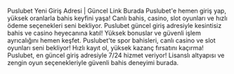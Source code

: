 Puslubet Yeni Giriş Adresi | Güncel Link Burada
Puslubet'e hemen giriş yap, yüksek oranlarla bahis keyfini yaşa! Canlı bahis, casino, slot oyunları ve hızlı ödeme seçenekleri seni bekliyor.
Puslubet güncel giriş adresiyle kesintisiz bahis ve casino heyecanına katıl! Yüksek bonuslar ve güvenli işlem ayrıcalığını hemen keşfet.
Puslubet'te spor bahisleri, canlı casino ve slot oyunları seni bekliyor! Hızlı kayıt ol, yüksek kazanç fırsatını kaçırma!
Puslubet, en güncel giriş adresiyle 7/24 hizmet veriyor! Lisanslı altyapısı ve zengin oyun seçenekleriyle güvenli bahis deneyimi burada.
